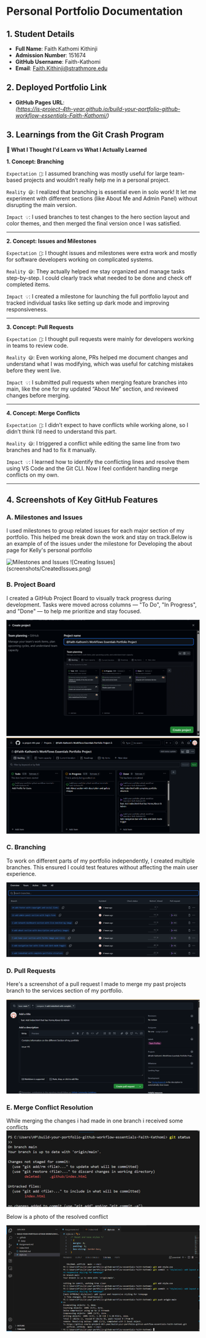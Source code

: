 # Personal Portfolio Documentation

## 1. Student Details

- **Full Name**: Faith Kathomi Kithinji
- **Admission Number**: 151674
- **GitHub Username**: Faith-Kathomi
- **Email**: Faith.Kithinji@strathmore.edu

## 2. Deployed Portfolio Link

- **GitHub Pages URL**:  
  _(https://is-project-4th-year.github.io/build-your-portfolio-github-workflow-essentials-Faith-Kathomi/)_

## 3. Learnings from the Git Crash Program

**🧠 What I Thought I'd Learn vs What I Actually Learned**

**1. Concept: Branching**

`Expectation 👀`: I assumed branching was mostly useful for large team-based projects and wouldn’t really help me in a personal project.

`Reality 😅`: I realized that branching is essential even in solo work! It let me experiment with different sections (like About Me and Admin Panel) without disrupting the main version.

`Impact 💡`: I used branches to test changes to the hero section layout and color themes, and then merged the final version once I was satisfied.

---

**2. Concept: Issues and Milestones**

`Expectation 👀`: I thought issues and milestones were extra work and mostly for software developers working on complicated systems.

`Reality 😅`: They actually helped me stay organized and manage tasks step-by-step. I could clearly track what needed to be done and check off completed items.

`Impact 💡`: I created a milestone for launching the full portfolio layout and tracked individual tasks like setting up dark mode and improving responsiveness.

---

**3. Concept: Pull Requests**

`Expectation 👀`: I thought pull requests were mainly for developers working in teams to review code.

`Reality 😅`: Even working alone, PRs helped me document changes and understand what I was modifying, which was useful for catching mistakes before they went live.

`Impact 💡`: I submitted pull requests when merging feature branches into main, like the one for my updated “About Me” section, and reviewed changes before merging.

---

**4. Concept: Merge Conflicts**

`Expectation 👀`: I didn’t expect to have conflicts while working alone, so I didn’t think I’d need to understand this part.

`Reality 😅`: I triggered a conflict while editing the same line from two branches and had to fix it manually.

`Impact 💡`: I learned how to identify the conflicting lines and resolve them using VS Code and the Git CLI. Now I feel confident handling merge conflicts on my own.

---

## 4. Screenshots of Key GitHub Features


### A. Milestones and Issues

I used milestones to group related issues for each major section of my portfolio. This helped me break down the work and stay on track.Below is an example of of the issues under the milestone for Developing the about page for Kelly's personal portfolio

![Milestones and Issues](screenshots/CreatedMilestonesmilestones.png)
![Creating Issues] (screenshots/CreatedIssues.png)


### B. Project Board

I created a GitHub Project Board to visually track progress during development. Tasks were moved across columns — "To Do", "In Progress", and "Done" — to help me prioritize and stay focused.

![Creating ProjectBoard](screenshots/CreatingProject.png)
![Project Board](screenshots/DashboardPortfolio.png)

### C. Branching

To work on different parts of my portfolio independently, I created multiple branches. This ensured I could test features without affecting the main user experience.

![Branching](screenshots/CreatingBranches.png)

### D. Pull Requests

Here's a screenshot of a pull request I made to merge my past projects branch to the services section of my portfolio.

![Pull request](screenshots/CreatingPullRequest.png)

### E. Merge Conflict Resolution

While merging the changes i had made in one branch i received some conflicts
![Merge Conflict ](screenshots/MergeConflict.png)

Below is a photo of the resolved conflict

![Resolved Conflict ](screenshots/ResolvingMergeConflict.png)